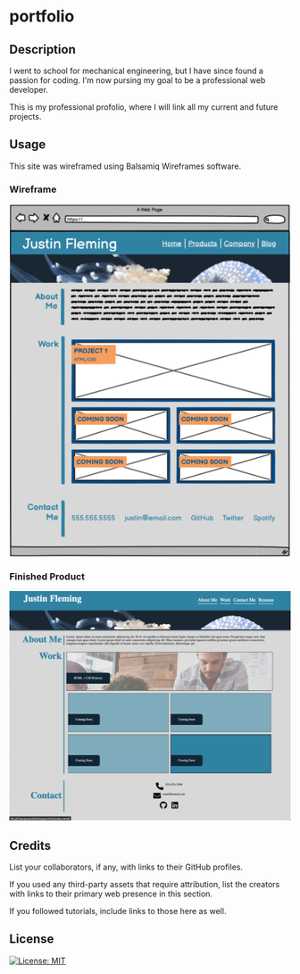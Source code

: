 # portfolio

## Description

I went to school for mechanical engineering, but I have since found a passion for coding. I'm now pursing my goal to be a professional web developer.

This is my professional profolio, where I will link all my current and future projects.

## Usage

This site was wireframed using Balsamiq Wireframes software.

### Wireframe
![wireframe](./assets/images/wireframe.png)


### Finished Product
[![Finished_product](./assets/images/finished.png)](https://gnimelf.github.io/portfolio/)

## Credits

List your collaborators, if any, with links to their GitHub profiles.

If you used any third-party assets that require attribution, list the creators with links to their primary web presence in this section.

If you followed tutorials, include links to those here as well.

## License

 [![License: MIT](https://img.shields.io/badge/License-MIT-yellow.svg)](https://opensource.org/licenses/MIT)





